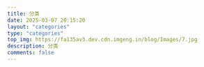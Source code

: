 ```yaml
---
title: 分类
date: 2025-03-07 20:15:20
layout: "categories"
type: "categories"
top_img: https://fa135av3.dev.cdn.imgeng.in/blog/Images/7.jpg
description: 分类
comments: false
---
```

